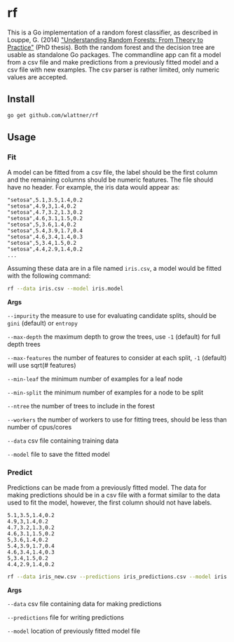 rf
==

This is a Go implementation of a random forest classifier, as described in Louppe, G. (2014) ["Understanding Random Forests: From Theory to Practice"](http://arxiv.org/abs/1407.7502) (PhD thesis). Both the random forest and the decision tree are usable as standalone Go packages. The commandline app can fit a model from a csv file and make predictions from a previously fitted model and a csv file with new examples. The csv parser is rather limited, only numeric values are accepted.

Install
-------
```bash
go get github.com/wlattner/rf
```

Usage
-----
### Fit
A model can be fitted from a csv file, the label should be the first column and the remaining columns should be numeric features. The file should have no header. For example, the iris data would appear as:

	"setosa",5.1,3.5,1.4,0.2
	"setosa",4.9,3,1.4,0.2
	"setosa",4.7,3.2,1.3,0.2
	"setosa",4.6,3.1,1.5,0.2
	"setosa",5,3.6,1.4,0.2
	"setosa",5.4,3.9,1.7,0.4
	"setosa",4.6,3.4,1.4,0.3
	"setosa",5,3.4,1.5,0.2
	"setosa",4.4,2.9,1.4,0.2
	...

Assuming these data are in a file named `iris.csv`, a model would be fitted with the following command:

```bash
rf --data iris.csv --model iris.model
```

**Args**

`--impurity` the measure to use for evaluating candidate splits, should be `gini` (default) or `entropy`

`--max-depth` the maximum depth to grow the trees, use `-1` (default) for full depth trees

`--max-features` the number of features to consider at each split, `-1` (default) will use sqrt(# features)

`--min-leaf` the minimum number of examples for a leaf node

`--min-split` the minimum number of examples for a node to be split

`--ntree` the number of trees to include in the forest

`--workers` the number of workers to use for fitting trees, should be less than number of cpus/cores

`--data` csv file containing training data

`--model` file to save the fitted model

### Predict
Predictions can be made from a previously fitted model. The data for making predictions should be in a csv file with a format similar to the data used to fit the model, however, the first column should not have labels.

	5.1,3.5,1.4,0.2
	4.9,3,1.4,0.2
	4.7,3.2,1.3,0.2
	4.6,3.1,1.5,0.2
	5,3.6,1.4,0.2
	5.4,3.9,1.7,0.4
	4.6,3.4,1.4,0.3
	5,3.4,1.5,0.2
	4.4,2.9,1.4,0.2

```bash
rf --data iris_new.csv --predictions iris_predictions.csv --model iris.model
```

**Args**

`--data` csv file containing data for making predictions

`--predictions` file for writing predictions

`--model` location of previously fitted model file
